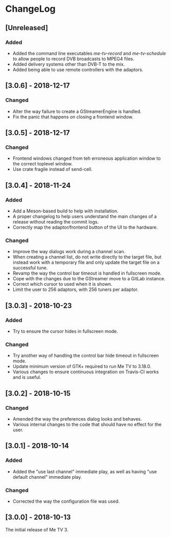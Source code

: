 # ChangeLog

## [Unreleased]
### Added
- Added the command line executables _me-tv-record_ and
  _me-tv-schedule_ to allow people to record DVB broadcasts to MPEG4 files.
- Added delivery systems other than DVB-T to the mix.
- Added being able to use remote controllers with the adaptors.

## [3.0.6] - 2018-12-17
### Changed
- Alter the way failure to create a GStreamerEngine is handled.
- Fix the panic that happens on closing a frontend window.

## [3.0.5] - 2018-12-17
### Changed
- Frontend windows changed from teh erroneous application window to the correct
  toplevel window.
- Use crate fragile instead of send-cell.

## [3.0.4] - 2018-11-24
### Added
- Add a Meson-based build to help with installation.
- A proper changelog to help users understand the main changes of a release without reading the commit logs.
- Correctly map the adaptor/frontend button of the UI to the hardware.

### Changed
- Improve the way dialogs work during a channel scan.
- When creating a channel list, do not write directly to the target file, but instead work with a temporary
  file and only update the target file on a successful tune.
- Revamp the way the control bar timeout is handled in fullscreen mode.
- Cope with the changes due to the GStreamer move to a GitLab instance.
- Correct which cursor to used when it is shown.
- Limit the user to 256 adaptors, with 256 tuners per adaptor.

## [3.0.3] - 2018-10-23
### Added
- Try to ensure the cursor hides in fullscreen mode.

### Changed
- Try another way of handling the control bar hide timeout in fullscreen mode.
- Update minimum version of GTK+ required to run Me TV to 3.18.0.
- Various changes to ensure continuous integration on Travis-CI works and is useful.

## [3.0.2] - 2018-10-15
### Changed
- Amended the way the preferences dialog looks and behaves.
- Various internal changes to the code that should have no effect for the user.

## [3.0.1] - 2018-10-14
### Added
- Added the "use last channel" immediate play, as well as having "use default channel" immediate play.

### Changed
- Corrected the way the configuration file was used.

## [3.0.0] - 2018-10-13
The initial release of Me TV 3.
